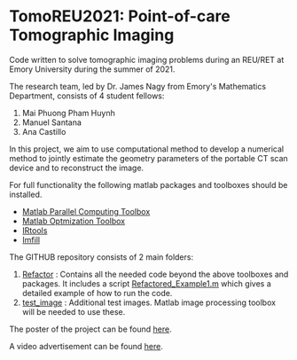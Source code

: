 # TomoREU2021: Point-of-care Tomographic Imaging
Code written to solve tomographic imaging problems during an REU/RET at Emory University during the summer of 2021.

The research team, led by Dr. James Nagy from Emory's Mathematics Department, consists of 4 student fellows:
1.  Mai Phuong Pham Huynh
2. Manuel Santana
3. Ana Castillo

In this project, we aim to use computational method to develop a numerical method to jointly estimate the geometry parameters of the portable CT scan device and to reconstruct the image.

For full functionality the following matlab packages and toolboxes should be installed.
* [Matlab Parallel Computing Toolbox](https://www.mathworks.com/products/parallel-computing.html)
* [Matlab Optmization Toolbox](https://www.mathworks.com/products/optimization.html)
* [IRtools](https://github.com/jnagy1/IRtools)
* [Imfill](https://ctk.math.ncsu.edu/imfil.html)

The GITHUB repository consists of 2 main folders:
1. [Refactor](Refactor) : Contains all the needed code beyond the above toolboxes and packages. It includes a script [Refactored_Example1.m](Refactor/Refactored_Example1.m) which gives a detailed example of how to run the code.
2. [test_image](test_image) : Additional test images. Matlab image processing toolbox will be needed to use these.

The poster of the project can be found [here](https://github.com/phuongmaihuynhpham/TomoREU2021/blob/main/REU_RETPoster.pptx.pdf).

A video advertisement can be found [here](https://drive.google.com/file/d/1B4ja4Ybyl3xYha8vYYc1tMsaAAqlKlN_/view?usp=sharing).
